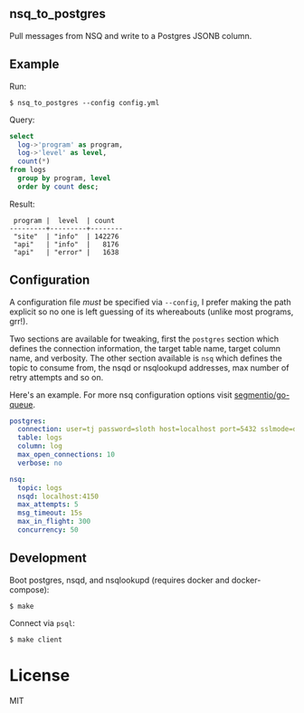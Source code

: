 
## nsq_to_postgres

 Pull messages from NSQ and write to a Postgres JSONB column.

## Example

Run:

```
$ nsq_to_postgres --config config.yml
```

Query:

```sql
select
  log->'program' as program,
  log->'level' as level,
  count(*)
from logs
  group by program, level
  order by count desc;
```

Result:

```
 program |  level  | count
---------+---------+--------
 "site"  | "info"  | 142276
 "api"   | "info"  |   8176
 "api"   | "error" |   1638
```

## Configuration

 A configuration file _must_ be specified via `--config`, I prefer making the path explicit so no one is left guessing of its whereabouts (unlike most programs, grr!).

 Two sections are available for tweaking, first the `postgres` section which defines the connection information, the target table name, target column name, and verbosity. The other section available is `nsq` which defines the topic to consume from, the nsqd or nsqlookupd addresses, max number of retry attempts and so on.

 Here's an example. For more nsq configuration options visit [segmentio/go-queue](https://github.com/segmentio/go-queue).

```yml
postgres:
  connection: user=tj password=sloth host=localhost port=5432 sslmode=disable
  table: logs
  column: log
  max_open_connections: 10
  verbose: no

nsq:
  topic: logs
  nsqd: localhost:4150
  max_attempts: 5
  msg_timeout: 15s
  max_in_flight: 300
  concurrency: 50
```

## Development

Boot postgres, nsqd, and nsqlookupd (requires docker and docker-compose):

```
$ make
```

Connect via `psql`:

```
$ make client
```

# License

MIT